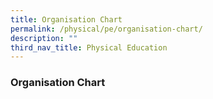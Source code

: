 ```yaml
---
title: Organisation Chart
permalink: /physical/pe/organisation-chart/
description: ""
third_nav_title: Physical Education
---
```

### **Organisation Chart**
